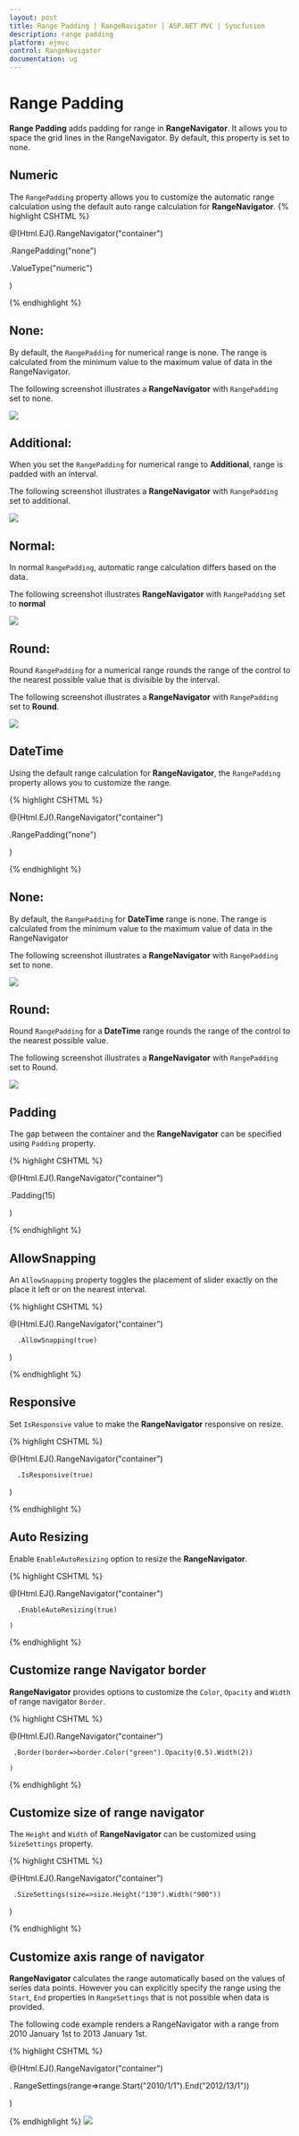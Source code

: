 ```yaml
---
layout: post
title: Range Padding | RangeNavigator | ASP.NET MVC | Syncfusion
description: range padding
platform: ejmvc
control: RangeNavigator
documentation: ug
---
```


# Range Padding

**Range Padding** adds padding for range in **RangeNavigator**. It allows you to space the grid lines in the RangeNavigator.  By default, this property is set to none.

## Numeric

The `RangePadding` property allows you to customize the automatic range calculation using the default auto range calculation for **RangeNavigator**. 
{% highlight CSHTML %}
 
@(Html.EJ().RangeNavigator("container")

.RangePadding("none")   

.ValueType("numeric")

)
		 
{% endhighlight  %}

## None:

By default, the `RangePadding` for numerical range is none. The range is calculated from the minimum value to the maximum value of data in the RangeNavigator.

The following screenshot illustrates a **RangeNavigator** with `RangePadding` set to none.



![](Range-Padding_images/Range-Padding_img1.png)



## Additional:

When you set the `RangePadding` for numerical range to **Additional**, range is padded with an interval.

The following screenshot illustrates a **RangeNavigator** with `RangePadding` set to additional.



![](Range-Padding_images/Range-Padding_img2.png)



## Normal:

In normal `RangePadding`, automatic range calculation differs based on the data. 

The following screenshot illustrates **RangeNavigator** with `RangePadding` set to **normal**

![](Range-Padding_images/Range-Padding_img3.png)



## Round:

Round `RangePadding` for a numerical range rounds the range of the control to the nearest possible value that is divisible by the interval.

The following screenshot illustrates a **RangeNavigator** with `RangePadding` set to **Round**.

![](Range-Padding_images/Range-Padding_img4.png)



## DateTime

Using the default range calculation for **RangeNavigator**, the `RangePadding` property allows you to customize the range. 

{% highlight CSHTML %}
 

@(Html.EJ().RangeNavigator("container")

   
.RangePadding("none")   

)

{% endhighlight  %}

## None:

By default, the `RangePadding` for **DateTime** range is none. The range is calculated from the minimum value to the maximum value of data in the RangeNavigator

The following screenshot illustrates a **RangeNavigator** with `RangePadding` set to none.

![](Range-Padding_images/Range-Padding_img5.png)



## Round:

Round `RangePadding` for a **DateTime** range rounds the range of the control to the nearest possible value.

The following screenshot illustrates a **RangeNavigator** with `RangePadding` set to Round.

![](Range-Padding_images/Range-Padding_img6.png)

## Padding

The gap between the container and the **RangeNavigator** can be specified using `Padding` property.

{% highlight CSHTML %}
 
@(Html.EJ().RangeNavigator("container")
   
.Padding(15)   

)

{% endhighlight  %}

## AllowSnapping

An `AllowSnapping` property toggles the placement of slider exactly on the place it left or on the nearest interval.

{% highlight CSHTML %} 

@(Html.EJ().RangeNavigator("container")

      .AllowSnapping(true)
 )

{% endhighlight  %}

## Responsive

Set `IsResponsive` value to make the **RangeNavigator** responsive on resize.

{% highlight CSHTML %} 

@(Html.EJ().RangeNavigator("container")

      .IsResponsive(true)

   )

{% endhighlight  %}

## Auto Resizing

Enable `EnableAutoResizing` option to resize the **RangeNavigator**.

{% highlight CSHTML %} 

@(Html.EJ().RangeNavigator("container")

      .EnableAutoResizing(true)

    )

{% endhighlight  %}

## Customize range Navigator border

**RangeNavigator** provides options to customize the `Color`, `Opacity` and `Width` of range navigator `Border`.

{% highlight CSHTML %} 

@(Html.EJ().RangeNavigator("container")

     .Border(border=>border.Color("green").Opacity(0.5).Width(2))
    
    )

{% endhighlight  %}

## Customize size of range navigator

The `Height` and `Width` of **RangeNavigator** can be customized using `SizeSettings` property.

{% highlight CSHTML %} 

@(Html.EJ().RangeNavigator("container")

     .SizeSettings(size=>size.Height("130").Width("900"))
           
   )

{% endhighlight  %}

## Customize axis range of navigator

**RangeNavigator** calculates the range automatically based on the values of series data points. However you can explicitly specify the range using the `Start`, `End` properties in `RangeSettings` that is not possible when data is provided.

The following code example renders a RangeNavigator with a range from 2010 January 1st to 2013 January 1st. 

{% highlight CSHTML %}
 
@(Html.EJ().RangeNavigator("container")

. RangeSettings(range=>range.Start("2010/1/1").End("2012/13/1"))

)

{% endhighlight %}
![](Range-Padding_images/Range-Padding_img7.png)



